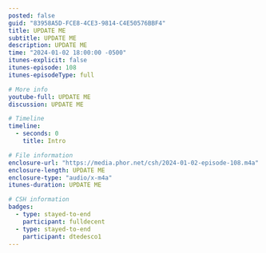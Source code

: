```yaml
---
posted: false
guid: "83958A5D-FCE8-4CE3-9814-C4E50576BBF4"
title: UPDATE ME
subtitle: UPDATE ME
description: UPDATE ME 
time: "2024-01-02 18:00:00 -0500"
itunes-explicit: false
itunes-episode: 108
itunes-episodeType: full

# More info
youtube-full: UPDATE ME
discussion: UPDATE ME

# Timeline
timeline:
  - seconds: 0
    title: Intro

# File information
enclosure-url: "https://media.phor.net/csh/2024-01-02-episode-108.m4a"
enclosure-length: UPDATE ME
enclosure-type: "audio/x-m4a"
itunes-duration: UPDATE ME

# CSH information
badges:
  - type: stayed-to-end
    participant: fulldecent
  - type: stayed-to-end
    participant: dtedesco1
---
```


<!--end of quick notes-->


